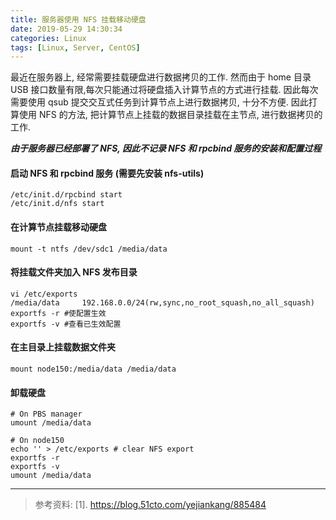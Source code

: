 ```yaml
---
title: 服务器使用 NFS 挂载移动硬盘
date: 2019-05-29 14:30:34
categories: Linux
tags: [Linux, Server, CentOS]
---
```


最近在服务器上, 经常需要挂载硬盘进行数据拷贝的工作. 然而由于 home 目录 USB 接口数量有限,每次只能通过将硬盘插入计算节点的方式进行挂载. 因此每次需要使用 qsub 提交交互式任务到计算节点上进行数据拷贝, 十分不方便. 因此打算使用 NFS 的方法, 把计算节点上挂载的数据目录挂载在主节点, 进行数据拷贝的工作.

<!-- more -->

***由于服务器已经部署了 NFS, 因此不记录 NFS 和 rpcbind 服务的安装和配置过程***

#### 启动 NFS 和 rpcbind 服务 (需要先安装 nfs-utils)

```
/etc/init.d/rpcbind start
/etc/init.d/nfs start
```

#### 在计算节点挂载移动硬盘

```
mount -t ntfs /dev/sdc1 /media/data
```

#### 将挂载文件夹加入 NFS 发布目录

```
vi /etc/exports
/media/data     192.168.0.0/24(rw,sync,no_root_squash,no_all_squash)
exportfs -r #使配置生效
exportfs -v #查看已生效配置
```
#### 在主目录上挂载数据文件夹

```
mount node150:/media/data /media/data
```

#### 卸载硬盘

```
# On PBS manager
umount /media/data

# On node150
echo '' > /etc/exports # clear NFS export
exportfs -r
exportfs -v
umount /media/data
```

***

> 参考资料:
> [1]. https://blog.51cto.com/yejiankang/885484